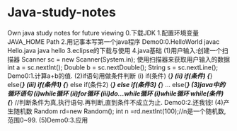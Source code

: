 # Java-study-notes
Own java study notes for future viewing
0.下载JDK
1.配置环境变量
  JAVA_HOME
  Path
2.用记事本写第一个java程序
  Demo0:0.HelloWorld  javac Hello.java  java hello
3.eclipse的下载与使用
4.java基础 
  (1)用户输入:创建一个扫描器 Scanner sc = new Scanner(System.in);
     使用扫描器来获取用户输入的数据 int a = sc.nextInt();   Double b = sc.nextDouble();   String s = sc.nextLine();
     Demo0:1.计算a+b的值.
  (2)if语句用做条件判断
  (i)
     if(条件)
     {***}
  (ii)
     if(条件)
     {***}
     else{***}
   (iii)
     if(条件1)
     {***}
     else if(条件2)
     {***}
     else if(条件3)
     {***}
     ...
     else{***}
   (3)java中的循环语句   (i)while循环 (ii)for循环 (iii)do...while循环
      (i)while循环   while(条件) {***} //判断条件为真,执行语句.再判断,直到条件不成立为止.  Demo0:2.还我钱!
   (4)产生随机数  Random rd=new Random();  int n =rd.nextInt(100);//n是一个随机数,范围0~99.
   (5)Demo0:3.应用
   
   
      
   
  
  
                                       


